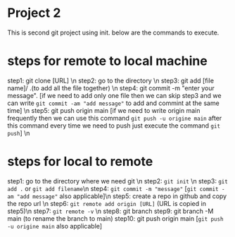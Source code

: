 # Project 2

This is second git project using init.
below are the commands to execute.

# steps for remote to local machine

step1: git clone [URL] \n
step2: go to the directory \n
step3: git add [file name]/ .(to add all the file together) \n
step4: git commit -m "enter your message". [if we need to add only one file then we can skip step3 and we can write `git commit -am "add message"` to add and commint at the same time] \n
step5: git push origin main [if we need to write origin main frequently then we can use this command `git push -u origine main` after this command every time we need to push just execute the command `git push`] \n

# steps for local to remote

step1: go to the directory where we need git \n
step2: `git init` \n
step3: `git add .` or `git add filename`\n
step4: `git commit -m "message"` [`git commit -am "add message"` also applicable]\n
step5: create a repo in github and copy the repo url \n
step6: `git remote add origin [URL]` (URL is copied in step5)\n
step7: `git remote -v` \n
step8: git branch
step9: git branch -M main (to rename the branch to main)
step10: git push origin main [`git push -u origine main` also applicable]

